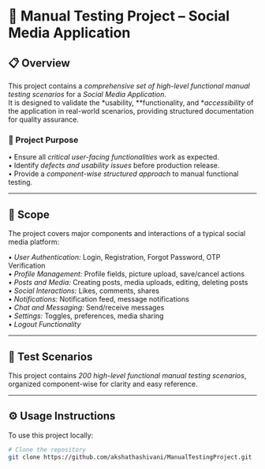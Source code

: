 # 🧪 Manual Testing Project – Social Media Application

## 📋 Overview
This project contains a *comprehensive set of high-level functional manual testing scenarios* for a *Social Media Application*.  
It is designed to validate the *usability, **functionality, and **accessibility* of the application in real-world scenarios, providing structured documentation for quality assurance.

### 🎯 Project Purpose
•⁠  ⁠Ensure all *critical user-facing functionalities* work as expected.  
•⁠  ⁠Identify *defects and usability issues* before production release.  
•⁠  ⁠Provide a *component-wise structured approach* to manual functional testing.

---

## 🧠 Scope
The project covers major components and interactions of a typical social media platform:

•⁠  ⁠*User Authentication:* Login, Registration, Forgot Password, OTP Verification  
•⁠  ⁠*Profile Management:* Profile fields, picture upload, save/cancel actions  
•⁠  ⁠*Posts and Media:* Creating posts, media uploads, editing, deleting posts  
•⁠  ⁠*Social Interactions:* Likes, comments, shares  
•⁠  ⁠*Notifications:* Notification feed, message notifications  
•⁠  ⁠*Chat and Messaging:* Send/receive messages  
•⁠  ⁠*Settings:* Toggles, preferences, media sharing  
•⁠  ⁠*Logout Functionality*

---

## 🧾 Test Scenarios
This project contains *200 high-level functional manual testing scenarios*, organized component-wise for clarity and easy reference.

---

## ⚙️ Usage Instructions
To use this project locally:

```bash
# Clone the repository
git clone https://github.com/akshathashivani/ManualTestingProject.git



